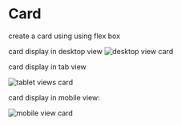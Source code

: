 # Card
create a card using using flex box 

card display in desktop view 
![desktop view card](https://github.com/user-attachments/assets/e0ee78b6-d37b-4423-b5b0-88533ec7a546)


card display in tab view

![tablet views card](https://github.com/user-attachments/assets/30524c1f-3f00-44a4-9739-bfe60635e00a)


card display in mobile view:

![mobile view card](https://github.com/user-attachments/assets/8e0fb552-4503-43f0-8e9a-1e718af5b14e)


